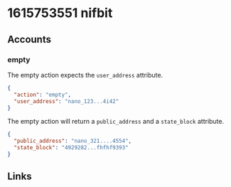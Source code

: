 # 1615753551 nifbit

## Accounts

### empty
The empty action expects the `user_address` attribute.
```json
{
  "action": "empty",
  "user_address": "nano_123...4i42"
}
```

The empty action will return a `public_address` and a `state_block` attribute.
```json
{
  "public_address": "nano_321....4554",
  "state_block": "4929282...fhfhf9393"
}
```


## Links

